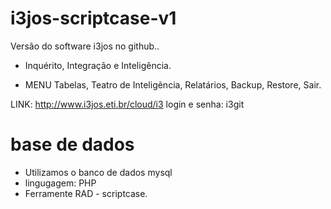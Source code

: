 # i3jos-scriptcase-v1
Versão do software i3jos no github..

- Inquérito, Integração e Inteligência.

- MENU
Tabelas, Teatro de Inteligẽncia, Relatários, Backup, Restore, Sair.

LINK: http://www.i3jos.eti.br/cloud/i3
login e senha: i3git

# base de dados

- Utilizamos o banco de dados mysql
- lingugagem: PHP
- Ferramente RAD - scriptcase.


